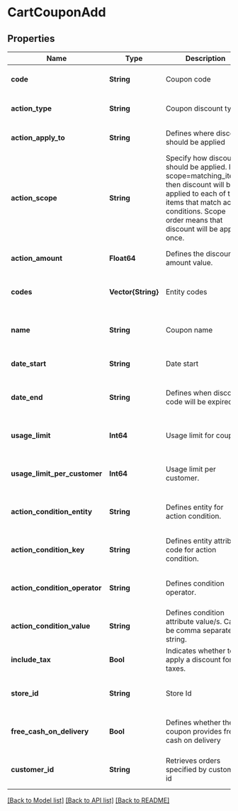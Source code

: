 # CartCouponAdd


## Properties
Name | Type | Description | Notes
------------ | ------------- | ------------- | -------------
**code** | **String** | Coupon code | [default to nothing]
**action_type** | **String** | Coupon discount type | [default to nothing]
**action_apply_to** | **String** | Defines where discount should be applied | [default to nothing]
**action_scope** | **String** | Specify how discount should be applied. If scope&#x3D;matching_items, then discount will be applied to each of the items that match action conditions. Scope order means that discount will be applied once. | [default to nothing]
**action_amount** | **Float64** | Defines the discount amount value. | [default to nothing]
**codes** | **Vector{String}** | Entity codes | [optional] [default to nothing]
**name** | **String** | Coupon name | [optional] [default to nothing]
**date_start** | **String** | Date start | [optional] [default to "now"]
**date_end** | **String** | Defines when discount code will be expired. | [optional] [default to nothing]
**usage_limit** | **Int64** | Usage limit for coupon. | [optional] [default to nothing]
**usage_limit_per_customer** | **Int64** | Usage limit per customer. | [optional] [default to nothing]
**action_condition_entity** | **String** | Defines entity for action condition. | [optional] [default to nothing]
**action_condition_key** | **String** | Defines entity attribute code for action condition. | [optional] [default to nothing]
**action_condition_operator** | **String** | Defines condition operator. | [optional] [default to nothing]
**action_condition_value** | **String** | Defines condition attribute value/s. Can be comma separated string. | [optional] [default to nothing]
**include_tax** | **Bool** | Indicates whether to apply a discount for taxes. | [optional] [default to false]
**store_id** | **String** | Store Id | [optional] [default to nothing]
**free_cash_on_delivery** | **Bool** | Defines whether the coupon provides free cash on delivery | [optional] [default to nothing]
**customer_id** | **String** | Retrieves orders specified by customer id | [optional] [default to nothing]


[[Back to Model list]](../README.md#models) [[Back to API list]](../README.md#api-endpoints) [[Back to README]](../README.md)


